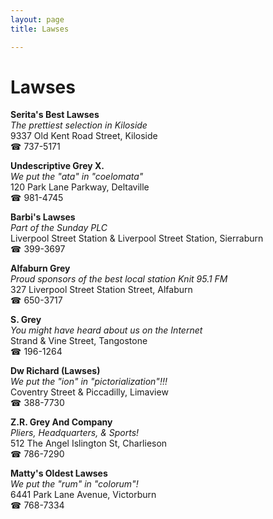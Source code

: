 ```yaml
---
layout: page 
title: Lawses

---
```



# Lawses


 **Serita's Best Lawses**  
_The prettiest selection in Kiloside_  
9337 Old Kent Road Street, Kiloside  
☎ 737-5171

**Undescriptive Grey X.**  
_We put the "ata" in "coelomata"_  
120 Park Lane Parkway, Deltaville  
☎ 981-4745

**Barbi's Lawses**  
_Part of the Sunday PLC_  
Liverpool Street Station & Liverpool Street Station, Sierraburn  
☎ 399-3697

**Alfaburn Grey**  
_Proud sponsors of the best local station Knit 95.1 FM_  
327 Liverpool Street Station Street, Alfaburn  
☎ 650-3717

**S. Grey**  
_You might have heard about us on the Internet_  
Strand & Vine Street, Tangostone  
☎ 196-1264

**Dw Richard (Lawses)**  
_We put the "ion" in "pictorialization"!!!_  
Coventry Street & Piccadilly, Limaview  
☎ 388-7730

**Z.R. Grey And Company**  
_Pliers, Headquarters, & Sports!_  
512 The Angel Islington St, Charlieson  
☎ 786-7290

**Matty's Oldest Lawses**  
_We put the "rum" in "colorum"!_  
6441 Park Lane Avenue, Victorburn  
☎ 768-7334

